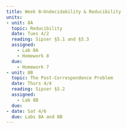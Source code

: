 ```yaml
---
title: Week 8—Undecidability & Reducibility
units:
- unit: 8A
  topic: Reducibility
  date: Tues 4/2
  reading: Sipser §5.1 and §5.3
  assigned: 
    - Lab 8A
    - Homework 8
  due:
    - Homework 7
- unit: 8B
  topic: The Post-Correspondence Problem
  date: Thurs 4/4
  reading: Sipser §5.2
  assigned: 
    - Lab 8B
  due: 
- date: Sat 4/6
  due: Labs 8A and 8B
---
```

